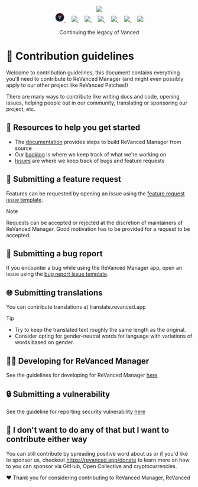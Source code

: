 <p align="center">
  <picture>
    <source
      width="256px"
      media="(prefers-color-scheme: dark)"
      srcset="assets/revanced-headline/revanced-headline-vertical-dark.svg"
    >
    <img 
      width="256px"
      src="assets/revanced-headline/revanced-headline-vertical-light.svg"
    >
  </picture>
  <br>
  <a href="https://revanced.app/">
       <picture>
           <source height="24px" media="(prefers-color-scheme: dark)" srcset="assets/revanced-logo/revanced-logo.svg" />
           <img height="24px" src="assets/revanced-logo/revanced-logo.svg" />
       </picture>
   </a>&nbsp;&nbsp;&nbsp;
   <a href="https://github.com/ReVanced">
       <picture>
           <source height="24px" media="(prefers-color-scheme: dark)" srcset="https://i.ibb.co/dMMmCrW/Git-Hub-Mark.png" />
           <img height="24px" src="https://i.ibb.co/9wV3HGF/Git-Hub-Mark-Light.png" />
       </picture>
   </a>&nbsp;&nbsp;&nbsp;
   <a href="http://revanced.app/discord">
       <picture>
           <source height="24px" media="(prefers-color-scheme: dark)" srcset="https://user-images.githubusercontent.com/13122796/178032563-d4e084b7-244e-4358-af50-26bde6dd4996.png" />
           <img height="24px" src="https://user-images.githubusercontent.com/13122796/178032563-d4e084b7-244e-4358-af50-26bde6dd4996.png" />
       </picture>
   </a>&nbsp;&nbsp;&nbsp;
   <a href="https://reddit.com/r/revancedapp">
       <picture>
           <source height="24px" media="(prefers-color-scheme: dark)" srcset="https://user-images.githubusercontent.com/13122796/178032351-9d9d5619-8ef7-470a-9eec-2744ece54553.png" />
           <img height="24px" src="https://user-images.githubusercontent.com/13122796/178032351-9d9d5619-8ef7-470a-9eec-2744ece54553.png" />
       </picture>
   </a>&nbsp;&nbsp;&nbsp;
   <a href="https://t.me/app_revanced">
      <picture>
         <source height="24px" media="(prefers-color-scheme: dark)" srcset="https://user-images.githubusercontent.com/13122796/178032213-faf25ab8-0bc3-4a94-a730-b524c96df124.png" />
         <img height="24px" src="https://user-images.githubusercontent.com/13122796/178032213-faf25ab8-0bc3-4a94-a730-b524c96df124.png" />
      </picture>
   </a>&nbsp;&nbsp;&nbsp;
   <a href="https://x.com/revancedapp">
      <picture>
         <source media="(prefers-color-scheme: dark)" srcset="https://user-images.githubusercontent.com/93124920/270180600-7c1b38bf-889b-4d68-bd5e-b9d86f91421a.png">
         <img height="24px" src="https://user-images.githubusercontent.com/93124920/270108715-d80743fa-b330-4809-b1e6-79fbdc60d09c.png" />
      </picture>
   </a>&nbsp;&nbsp;&nbsp;
   <a href="https://www.youtube.com/@ReVanced">
      <picture>
         <source height="24px" media="(prefers-color-scheme: dark)" srcset="https://user-images.githubusercontent.com/13122796/178032714-c51c7492-0666-44ac-99c2-f003a695ab50.png" />
         <img height="24px" src="https://user-images.githubusercontent.com/13122796/178032714-c51c7492-0666-44ac-99c2-f003a695ab50.png" />
     </picture>
   </a>
   <br>
   <br>
   Continuing the legacy of Vanced
</p>

# 👋 Contribution guidelines

Welcome to contribution guidelines, this document contains 
everything you'll need to contribute to ReVanced Manager (and might even possibly apply to our other project like ReVanced Patches!)

There are many ways to contribute like writing docs and code, opening issues, 
helping people out in our community, translating or sponsoring our project, etc.

## 📖 Resources to help you get started

* The [documentation](/docs/developer/README.md) provides steps to build ReVanced Manager from source
* Our [backlog](https://github.com/orgs/ReVanced/projects/12) is where we keep track of what we're working on
* [Issues](https://github.com/ReVanced/revanced-manager/issues) are where we keep track of bugs and feature requests

## 🙏 Submitting a feature request

Features can be requested by opening an issue using the
[feature request issue template](https://github.com/ReVanced/revanced-manager/issues/new?assignees=&labels=feature-request&projects=&template=feature-issue.yml&title=feat%3A+%3Ctitle%3E).

> [!NOTE]
> Requests can be accepted or rejected at the discretion of maintainers of ReVanced Manager. 
> Good motivation has to be provided for a request to be accepted.

## 🐞 Submitting a bug report

If you encounter a bug while using the ReVanced Manager app, open an issue using the
[bug report issue template](https://github.com/ReVanced/revanced-manager/issues/new?assignees=&labels=bug&projects=&template=bug-issue.yml&title=bug%3A+%3Ctitle%3E).

## 🌐 Submitting translations

You can contribute translations at translate.revanced.app

> [!TIP]
> * Try to keep the translated text roughly the same length as the original.
> * Consider opting for gender-neutral words for language with variations of words based on gender.

## 🧑‍💻 Developing for ReVanced Manager

See the guidelines for developing for ReVanced Manager [here](/docs/developer/README.md)

## 🔒 Submitting a vulnerability

See the guideline for reporting security vulnerability [here](/SECURITY.md)

## 🤚 I don't want to do any of that but I want to contribute either way

You can still contribute by spreading positive word about us or if you'd like to sponsor us, checkout https://revanced.app/donate 
to learn more on how to you can sponsor via GitHub, Open Collective and cryptocurrencies.

❤️ Thank you for considering contributing to ReVanced Manager,
ReVanced
